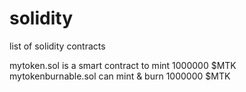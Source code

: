 # solidity
list of solidity contracts 

mytoken.sol is a smart contract to mint 1000000 $MTK
mytokenburnable.sol can mint & burn 1000000 $MTK

